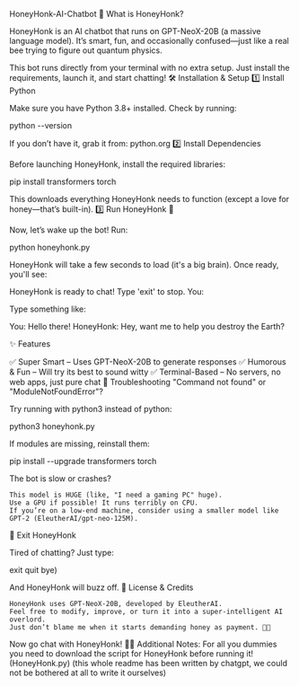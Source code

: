 HoneyHonk-AI-Chatbot
🚀 What is HoneyHonk?

HoneyHonk is an AI chatbot that runs on GPT-NeoX-20B (a massive language model).
It’s smart, fun, and occasionally confused—just like a real bee trying to figure out quantum physics.

This bot runs directly from your terminal with no extra setup. Just install the requirements, launch it, and start chatting!
🛠️ Installation & Setup
1️⃣ Install Python

Make sure you have Python 3.8+ installed.
Check by running:

python --version

If you don’t have it, grab it from: python.org
2️⃣ Install Dependencies

Before launching HoneyHonk, install the required libraries:

pip install transformers torch

This downloads everything HoneyHonk needs to function (except a love for honey—that’s built-in).
3️⃣ Run HoneyHonk 🐝

Now, let’s wake up the bot! Run:

python honeyhonk.py

HoneyHonk will take a few seconds to load (it's a big brain). Once ready, you'll see:

HoneyHonk is ready to chat! Type 'exit' to stop.
You:

Type something like:

You: Hello there!
HoneyHonk: Hey, want me to help you destroy the Earth?

✨ Features

✅ Super Smart – Uses GPT-NeoX-20B to generate responses
✅ Humorous & Fun – Will try its best to sound witty
✅ Terminal-Based – No servers, no web apps, just pure chat
🔧 Troubleshooting
"Command not found" or "ModuleNotFoundError"?

Try running with python3 instead of python:

python3 honeyhonk.py

If modules are missing, reinstall them:

pip install --upgrade transformers torch

The bot is slow or crashes?

    This model is HUGE (like, "I need a gaming PC" huge).
    Use a GPU if possible! It runs terribly on CPU.
    If you’re on a low-end machine, consider using a smaller model like GPT-2 (EleutherAI/gpt-neo-125M).

🐝 Exit HoneyHonk

Tired of chatting? Just type:

exit
quit
bye)

And HoneyHonk will buzz off.
📜 License & Credits

    HoneyHonk uses GPT-NeoX-20B, developed by EleutherAI.
    Feel free to modify, improve, or turn it into a super-intelligent AI overlord.
    Just don’t blame me when it starts demanding honey as payment. 🐝🍯

Now go chat with HoneyHonk! 🚀🐝
Additional Notes: For all you dummies you need to download the script for HoneyHonk before running it! (HoneyHonk.py)
(this whole readme has been written by chatgpt, we could not be bothered at all to write it ourselves)
